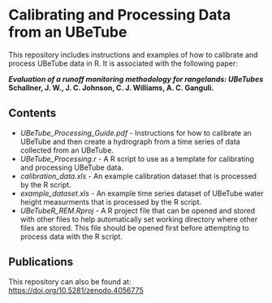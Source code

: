 # Calibrating and Processing Data from an UBeTube

This repository includes instructions and examples of how to calibrate and process UBeTube data in R. It is associated with the following paper:

***Evaluation of a runoff monitoring methodology for rangelands: UBeTubes***  
**Schallner, J. W., J. C. Johnson, C. J. Williams, A. C. Ganguli.** 

## Contents

* *UBeTube_Processing_Guide.pdf* - Instructions for how to calibrate an UBeTube and then create a hydrograph from a time series of data collected from an UBeTube.
* *UBeTube_Processing.r*  - A R script to use as a template for calibrating and processing UBeTube data.
* *calibration_data.xls* - An example calibration dataset that is processed by the R script.
* *example_dataset.xls* - An example time series dataset of UBeTube water height measurments that is processed by the R script.
* *UBeTubeR_REM.Rproj* - A R project file that can be opened and stored with other files to help automatically set working directory where other files are stored. This file should be opened first before attempting to process data with the R script.

## Publications
This repository can also be found at: https://doi.org/10.5281/zenodo.4056775
